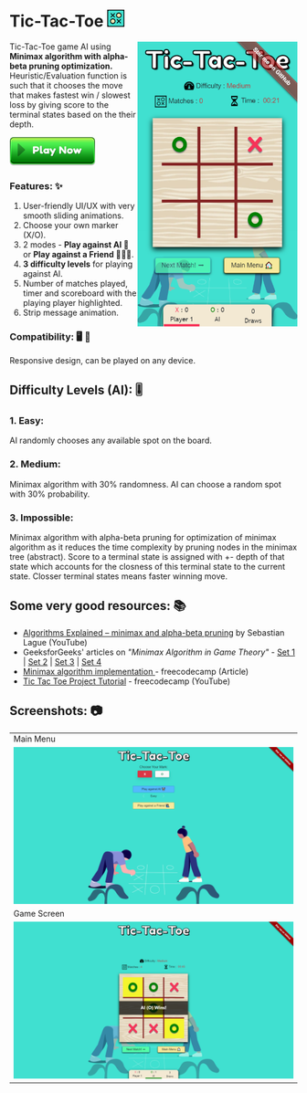 # Tic-Tac-Toe <img src="https://github.com/jatin-47/Tic-Tac-Toe/blob/main/images/favicon.png" width="30">
<img src="https://github.com/jatin-47/Tic-Tac-Toe/blob/main/images/ScreenShots/title.png" align="right" style="display:inline;" width="280" >

Tic-Tac-Toe game AI using **Minimax algorithm with alpha-beta pruning optimization.**<br>Heuristic/Evaluation function is such that it chooses the move that makes fastest win / slowest loss by giving score to the terminal states based on the their depth.


<a href="https://jatin-47.github.io/Tic-Tac-Toe/"> <img src="https://github.com/jatin-47/Tic-Tac-Toe/blob/main/images/playnow.png" alt="PLAY NOW!" width="150" height="50"> </a>

### Features: ✨

1. User-friendly UI/UX with very smooth sliding animations.
2. Choose your own marker (X/O).
3. 2 modes - **Play against AI 🤖** or **Play against a Friend 🙋🏻‍♂️**.
4. **3 difficulty levels** for playing against AI.
5. Number of matches played, timer and scoreboard with the playing player highlighted.
6. Strip message animation.

### Compatibility: 🖥️ 📱
Responsive design, can be played on any device.

## Difficulty Levels (AI): 🎚️
### 1. Easy: 
AI randomly chooses any available spot on the board.

### 2. Medium:
Minimax algorithm with 30% randomness. AI can choose a random spot with 30% probability.

### 3. Impossible:
Minimax algorithm with alpha-beta pruning for optimization of minimax algorithm as it reduces the time complexity by pruning nodes in the minimax tree (abstract).
Score to a terminal state is assigned with +- depth of that state which accounts for the closness of this terminal state to the current state. Closser terminal states means faster winning move.

## Some very good resources: 📚
- [Algorithms Explained – minimax and alpha-beta pruning](https://youtu.be/l-hh51ncgDI) by Sebastian Lague (YouTube)
- GeeksforGeeks' articles on *"Minimax Algorithm in Game Theory"* - [Set 1](https://www.geeksforgeeks.org/minimax-algorithm-in-game-theory-set-1-introduction/) | [Set 2](https://www.geeksforgeeks.org/minimax-algorithm-in-game-theory-set-2-evaluation-function/?ref=rp) | [Set 3](https://www.geeksforgeeks.org/minimax-algorithm-in-game-theory-set-3-tic-tac-toe-ai-finding-optimal-move/?ref=rp) | [Set 4](https://www.geeksforgeeks.org/minimax-algorithm-in-game-theory-set-4-alpha-beta-pruning/?ref=rp)
- [Minimax algorithm implementation ](https://www.freecodecamp.org/news/how-to-make-your-tic-tac-toe-game-unbeatable-by-using-the-minimax-algorithm-9d690bad4b37/)- freecodecamp (Article)
- [Tic Tac Toe Project Tutorial](https://www.youtube.com/watch?v=P2TcQ3h0ipQ) - freecodecamp (YouTube)

## Screenshots: 📷
<table>
  <tr>
     <td>Main Menu</td>
  </tr>
  <tr>
    <td><img src="https://github.com/jatin-47/Tic-Tac-Toe/blob/main/images/ScreenShots/ss1.png" alt="SS1" width="100%"></td>
  </tr>
  <tr>
     <td>Game Screen</td>
  </tr>
  <tr>
    <td><img src="https://github.com/jatin-47/Tic-Tac-Toe/blob/main/images/ScreenShots/ss2.png" alt="SS2" width="100%"></td>
  </tr>
 </table>

